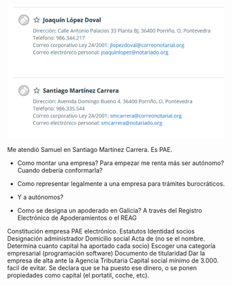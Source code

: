 ![Dudas notario](1719334765148.530081722.png)

Me atendió Samuel en Santiago Martínez Carrera. Es PAE.

- Como montar una empresa? Para empezar me renta más ser autónomo? Cuando debería conformarla?
- Como representar legalmente a una empresa para trámites burocráticos. 
- Y a autónomos? 

- Como se designa un apoderado en Galicia? A través del Registro Electrónico de Apoderamientos o el REAG

Constitución empresa PAE electrónico.
Estatutos
Identidad socios
Designación administrador
Domicilio social
Acta de (no se el nombre. Determina cuanto capital ha aportado cada socio)
Escoger una categoría empresarial (programación software)
Documento de titularidad
Dar la empresa de alta ante la Agencia Tributaria 
Capital social mínimo de 3.000. facil de evitar. Se declara que se ha puesto ese dinero, o se ponen propiedades como capital (el portatil, coche, etc).